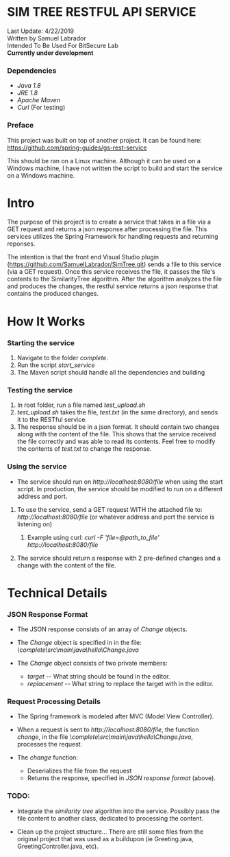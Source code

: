 # SIM TREE RESTFUL API SERVICE

Last Update: 4/22/2019  
Written by Samuel Labrador  
Intended To Be Used For BitSecure Lab  
__Currently under development__

### Dependencies

* _Java 1.8_  
* _JRE  1.8_  
* _Apache Maven_ 
* _Curl_ (For testing)

### Preface

This project was built on top of another project. It can be found here: https://github.com/spring-guides/gs-rest-service

This should be ran on a Linux machine. Although it can be used on a Windows machine, I have not written the script to build and start the service on a Windows machine.

# Intro

The purpose of this project is to create a service that takes in a file via a GET request and returns a json response after processing the file. This services utilizes the Spring Framework for handling requests and returning reponses.  

The intention is that the front end Visual Studio plugin (https://github.com/SamuelLabrador/SimTree.git) sends a file to this service (via a GET request). Once this service receives the file, it passes the file's contents to the SimilarityTree algorithm. After the algorithm analyzes the file and produces the changes, the restful service returns a json response that contains the produced changes.  

# How It Works

### Starting the service

1. Navigate to the folder _complete_.
2. Run the script _start_service_
3. The Maven script should handle all the dependencies and building

### Testing the service

1. In root folder, run a file named _test_upload.sh_
2. _test_upload.sh_ takes the file, _test.txt_ (in the same directory), and sends it to the RESTful service. 
3. The response should be in a json format. It should contain two changes along with the content of the file. This shows that the service received the file correctly and was able to read its contents. Feel free to modify the contents of _test.txt_ to change the response. 

### Using the service

* The service should run on _http://localhost:8080/file_ when using the start script. In production, the service should be modified to run on a different address and port.

1. To use the service, send a GET request WITH the attached file to: _http://localhost:8080/file_ (or whatever address and port the service is listening on)

	1. Example using curl: _curl -F 'file=@path_to_file' http://localhost:8080/file_

2. The service should return a response with 2 pre-defined changes and a change with the content of the file.

# Technical Details

### JSON Response Format

* The JSON response consists of an array of _Change_ objects.

* The _Change_ object is specified in in the file: _\complete\src\main\java\hello\Change.java_

* The _Change_ object consists of two private members:
	* _target_ -- What string should be found in the editor.  
	* _replacement_ -- What string to replace the target with in the editor.

### Request Processing Details

* The Spring framework is modeled after MVC (Model View Controller). 

* When a request is sent to _http://localhost:8080/file_, the function _change_, in the file _\complete\src\main\java\hello\Change.java_, processes the request. 

* The _change_ function:
	* Deserializes the file from the request
	* Returns the response, specified in _JSON response format_ (above).

### TODO:

* Integrate the _similarity tree_ algorithm into the service. Possibly pass the file content to another class, dedicated to processing the content.

* Clean up the project structure... There are still some files from the original project that was used as a buildupon (ie Greeting.java, GreetingController.java, etc).
